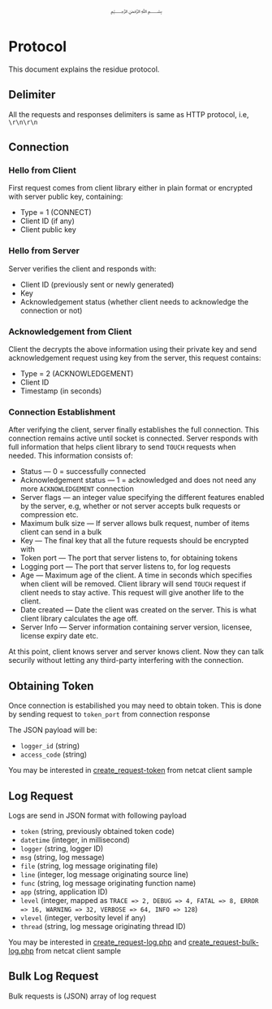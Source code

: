 <p align="center">
   ﷽
</p>

# Protocol
This document explains the residue protocol.

## Delimiter
All the requests and responses delimiters is same as HTTP protocol, i.e, `\r\n\r\n`

## Connection
### Hello from Client
First request comes from client library either in plain format or encrypted with server public key, containing:

 * Type = 1 (CONNECT)
 * Client ID (if any)
 * Client public key
 
### Hello from Server
Server verifies the client and responds with:

 * Client ID (previously sent or newly generated)
 * Key
 * Acknowledgement status (whether client needs to acknowledge the connection or not)
 
### Acknowledgement from Client
Client the decrypts the above information using their private key and send acknowledgement request using key from the server, this request contains:

 * Type = 2 (ACKNOWLEDGEMENT)
 * Client ID
 * Timestamp (in seconds)
 
### Connection Establishment
After verifying the client, server finally establishes the full connection. This connection remains active until socket is connected. Server responds with full information that helps client library to send `TOUCH` requests when needed. This information consists of:

 * Status — 0 = successfully connected
 * Acknowledgement status — 1 = acknowledged and does not need any more `ACKNOWLEDGEMENT` connection
 * Server flags — an integer value specifying the different features enabled by the server, e.g, whether or not server accepts bulk requests or compression etc.
 * Maximum bulk size — If server allows bulk request, number of items client can send in a bulk
 * Key — The final key that all the future requests should be encrypted with
 * Token port — The port that server listens to, for obtaining tokens
 * Logging port — The port that server listens to, for log requests
 * Age — Maximum age of the client. A time in seconds which specifies when client will be removed. Client library will send `TOUCH` request if client needs to stay active. This request will give another life to the client.
 * Date created — Date the client was created on the server. This is what client library calculates the age off.
  * Server Info — Server information containing server version, licensee, license expiry date etc.

At this point, client knows server and server knows client. Now they can talk securily without letting any third-party interfering with the connection.

## Obtaining Token
Once connection is estabilished you may need to obtain token. This is done by sending request to `token_port` from connection response

The JSON payload will be:

 * `logger_id` (string)
 * `access_code` (string)
 
You may be interested in [create_request-token](/tools/netcat-client/create_request-token.php) from netcat client sample

## Log Request
Logs are send in JSON format with following payload

 * `token` (string, previously obtained token code)
 * `datetime` (integer, in millisecond)
 * `logger` (string, logger ID)
 * `msg` (string, log message)
 * `file` (string, log message originating file)
 * `line` (integer, log message originating source line)
 * `func` (string, log message originating function name)
 * `app` (string, application ID)
 * `level` (integer, mapped as `TRACE => 2, DEBUG => 4, FATAL => 8, ERROR => 16, WARNING => 32, VERBOSE => 64, INFO => 128`)
 * `vlevel` (integer, verbosity level if any)
 * `thread` (string, log message originating thread ID)
 
You may be interested in [create_request-log.php](/tools/netcat-client/create_request-log.php) and [create_request-bulk-log.php](/tools/netcat-client/create_request-bulk-log.php) from netcat client sample

## Bulk Log Request
Bulk requests is (JSON) array of log request


